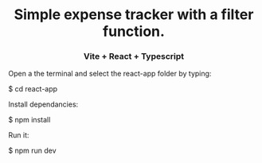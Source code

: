 <div id="header" align="center">
    <h1 align="center">Simple expense tracker with a filter function.</h1> 
    <h3>Vite + React + Typescript</h3>
</div>

<div>
<p>
Open a the terminal and select the react-app folder by typing:

$ cd react-app
</p>

<p>
Install dependancies:

$ npm install
</p>

<p>
Run it:

$ npm run dev
</p>
</div>
